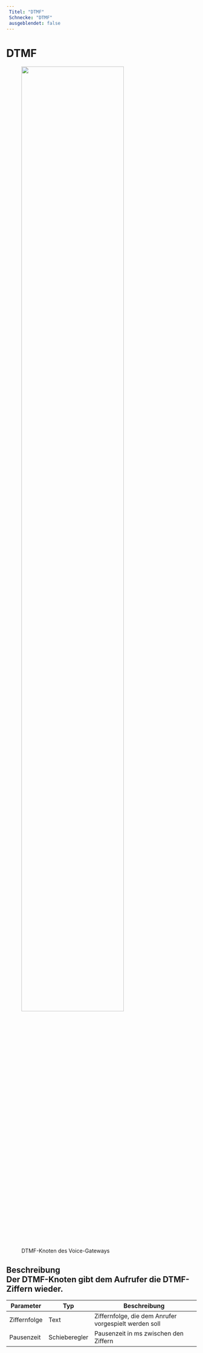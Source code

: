 ```yaml
---
 Titel: "DTMF" 
 Schnecke: "DTMF" 
 ausgeblendet: false 
---
```

# DTMF

<figure>
  <img class="image-center" src="{{config.site_url}}ai/flow-nodes/images/vg/dtmf.png" width="80%" />
  <figcaption>DTMF-Knoten des Voice-Gateways</figcaption>
</figure>

## Beschreibung<div class="divider"></div>Der DTMF-Knoten gibt dem Aufrufer die DTMF-Ziffern wieder.

| Parameter | Typ | Beschreibung |
|-----------------|--------|---------------------------------------|
| Ziffernfolge | Text | Ziffernfolge, die dem Anrufer vorgespielt werden soll |
| Pausenzeit | Schieberegler | Pausenzeit in ms zwischen den Ziffern |  